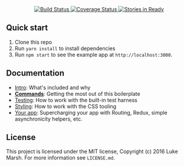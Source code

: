 <div align="center">
  <!-- Build Status -->
  <a href="https://travis-ci.org/lukemarsh/hq">
    <img src="https://travis-ci.org/lukemarsh/hq.svg" alt="Build Status" />
  </a>
  <!-- Test Coverage -->
  <a href='https://coveralls.io/github/lukemarsh/hq'>
    <img src='https://coveralls.io/repos/github/lukemarsh/hq/badge.svg' alt='Coverage Status' />
  </a>
  <!-- Test Coverage -->
  <a href="http://waffle.io/lukemarsh/hq">
    <img src="https://badge.waffle.io/lukemarsh/hq.png?label=ready&title=Ready" alt="Stories in Ready" />
  </a>
</div>

## Quick start

1. Clone this repo
1. Run `yarn install` to install dependencies
1. Run `npm start` to see the example app at `http://localhost:3000`.

## Documentation

- [Intro](docs/general): What's included and why
- [**Commands**](docs/general/commands.md): Getting the most out of this boilerplate
- [Testing](docs/testing): How to work with the built-in test harness
- [Styling](docs/css): How to work with the CSS tooling
- [Your app](docs/js): Supercharging your app with Routing, Redux, simple
  asynchronicity helpers, etc.

## License

This project is licensed under the MIT license, Copyright (c) 2016 Luke
Marsh. For more information see `LICENSE.md`.
